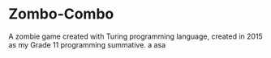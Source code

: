 # Zombo-Combo
A zombie game created with Turing programming language, created in 2015 as my Grade 11 programming summative.
a
asa
